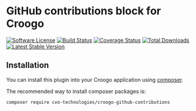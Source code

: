 # GitHub contributions block for Croogo

[![Software License](https://img.shields.io/badge/license-MIT-brightgreen.svg?style=flat-square)](LICENSE.txt)
[![Build Status](https://img.shields.io/travis/cvo-technologies/croogo-github-contributions/master.svg?style=flat-square)](https://travis-ci.org/cvo-technologies/croogo-github-contributions)
[![Coverage Status](https://img.shields.io/codecov/c/github/cvo-technologies/croogo-github-contributions.svg?style=flat-square)](https://codecov.io/github/cvo-technologies/croogo-github-contributions)
[![Total Downloads](https://img.shields.io/packagist/dt/cvo-technologies/croogo-github-contributions.svg?style=flat-square)](https://packagist.org/packages/cvo-technologies/croogo-github-contributions)
[![Latest Stable Version](https://img.shields.io/packagist/v/cvo-technologies/croogo-github-contributions.svg?style=flat-square&label=stable)](https://packagist.org/packages/cvo-technologies/croogo-github-contributions)


## Installation

You can install this plugin into your Croogo application using [composer](http://getcomposer.org).

The recommended way to install composer packages is:

```
composer require cvo-technologies/croogo-github-contributions
```

